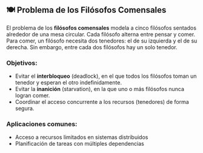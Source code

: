 ## 🍽️ Problema de los Filósofos Comensales

El problema de los **filósofos comensales** modela a cinco filósofos sentados alrededor de una mesa circular. Cada filósofo alterna entre pensar y comer. Para comer, un filósofo necesita dos tenedores: el de su izquierda y el de su derecha. Sin embargo, entre cada dos filósofos hay un solo tenedor.

### Objetivos:
- Evitar el **interbloqueo** (deadlock), en el que todos los filósofos toman un tenedor y esperan el otro indefinidamente.
- Evitar la **inanición** (starvation), en la que uno o más filósofos nunca logran comer.
- Coordinar el acceso concurrente a los recursos (tenedores) de forma segura.

### Aplicaciones comunes:
- Acceso a recursos limitados en sistemas distribuidos
- Planificación de tareas con múltiples dependencias
